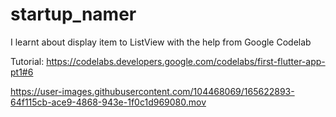 # startup_namer
I learnt about display item to ListView with the help from Google Codelab

Tutorial: https://codelabs.developers.google.com/codelabs/first-flutter-app-pt1#6

https://user-images.githubusercontent.com/104468069/165622893-64f115cb-ace9-4868-943e-1f0c1d969080.mov


